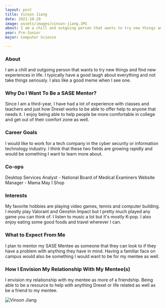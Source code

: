 ```yaml
---
layout: post
title: Vinson Jiang 
date: 2021-10-20
image: assets/images/vinson-jiang.JPG
about: I am a chill and outgoing person that wants to try new things and find new experiences in life. I typically have a good laugh about everything and not take things seriously. I also like a good meme when I see one.
year: Pre-Junior
major: Computer Science

---
```


### About

I am a chill and outgoing person that wants to try new things and find new experiences in life. I typically have a good laugh about everything and not take things seriously. I also like a good meme when I see one.

### Why Do I Want To Be a SASE Mentor?

Since I am a third-year, I have had a lot of experience with classes and teachers and just how Drexel works to be able to offer help to anyone that needs it. I enjoy being able to help people be more comfortable in college and get out of their comfort zone as well. 

### Career Goals

I would like to work for a tech company in the cyber security or information technology industry. I think that these two fields are growing rapidly and would be something I want to learn more about.

### Co-ops

Desktop Services Analyst - National Board of Medical Examiners
Website Manager - Mama May I Shop

### Interests

My favorite hobbies are playing video games, tennis and computer building. I mostly play Valorant and Genshin Impact but I pretty much played any game you can think of. I listen to music a lot but it's mostly K-pop. I also enjoy eating some good foods and travel wherever I can.

### What to Expect From Me

I plan to mentor my SASE Mentee as someone that they can look to if they have a problem with anything they have in mind. Having a familiar face on campus would also be something I would want to be for my mentee as well.

### How I Envision My Relationship With My Mentee(s) 

I envision my relationship with my mentee as more of a friendship. Being able to be a resource to help with anything Drexel or life related as well as be a friend to my mentee.

<div class="text-center my-5">
    <img src="https://sase-drexel.github.io/mentorship-2021/assets/images/vinson-jiang.JPG" alt="Vinson Jiang" class="rounded post-img" />
</div>
